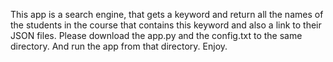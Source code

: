 This app is a search engine, that gets a keyword and return all the names of the students in the course that contains this keyword and also a link to their JSON files.
Please download the app.py and the config.txt to the same directory. And run the app from that directory.
Enjoy.
